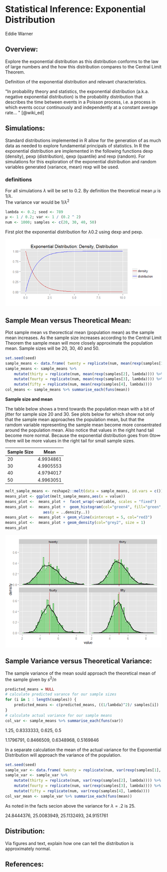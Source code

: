 # Statistical Inference: Exponential Distribution
Eddie Warner  

## Overview: 




Explore the exponential distribution as this distribution conforms to the law of large numbers and the how this distribution compares to the Central Limit Theorem. 

Definition of the exponential distribution and relevant characteristics. 

"In probability theory and statistics, the exponential distribution (a.k.a. negative exponential distribution) is the probability distribution that describes the time between events in a Poisson process, i.e. a process in which events occur continuously and independently at a constant average rate... " [@wiki_ed]

## Simulations: 

Standard distributions implemented in R allow for the generation of as much data as needed to explore fundamental principals of statistics. In R the exponential distribution are implemented in the following functions dexp (density), pexp (distribution), qexp (quantile) and rexp (random). For simulations for this exploration of the exponential distribution and random variables generated (variance, mean) rexp will be used. 

### definitions

For all simulations $\lambda$ will be set to 0.2. 
By definition the theoretical mean $\mu$ is $1 / \lambda$.  
The variance var would be $1 / \lambda^2$ 


```r
lambda <- 0.2; seed <- 789
µ <- 1 / 0.2; var <- 1 / (0.2 ^ 2)
num <- 1000; samples <- c(20, 30, 40, 50)
```

First plot the exponential distribution for $\lambda 0.2$ using dexp and pexp. 

![](StatisticalInferenceExponentialDistribution_files/figure-html/sumlations-1.png) 

## Sample Mean versus Theoretical Mean: 

Plot sample mean vs theorectical mean (population mean) as the sample mean increases. As the sample size increases according to the Central Limit Theorem the sample mean will more closely approximate the population mean. Sample sizes will be 20, 30, 40 and 50. 


```r
set.seed(seed)
sample_means <- data.frame( twenty = replicate(num, mean(rexp(samples[1], lambda))))
sample_means <- sample_means %>% 
    mutate(thirty = replicate(num, mean(rexp(samples[2], lambda)))) %>%     
    mutate(fourty = replicate(num, mean(rexp(samples[3], lambda)))) %>% 
    mutate(fifty = replicate(num, mean(rexp(samples[4], lambda))))
col_means <- sample_means %>% summarise_each(funs(mean))
```

**Sample size and mean**  

The table below shows a trend towards the population mean with a bit of jitter for sample size 20 and 30.
See plots below for which show not only that the sample mean approaches the population mean, but that the ramdom variable representing the sample mean become more consentrated around the population mean. Also notice that values in the right hand tail become more normal. Because the exponential distribution goes from $0 to \infty$ there will be more values in the right tail for small sample sizes.

|Sample Size | Mean |
|------------|------|
|20|4.9934861|
|30|4.9905553|
|40|4.9794017|
|50|4.9963051|


```r
melt_sample_means <- reshape2::melt(data = sample_means, id.vars = c())
means_plot <- ggplot(melt_sample_means,aes(x = value)) 
means_plot <-  means_plot +  facet_wrap(~variable, scales = "fixed")  
means_plot <-  means_plot +  geom_histogram(col="green4", fill="green",  alpha = .2, binwidth=.1,
                 aes(y = ..density..))
means_plot <-  means_plot + geom_vline(xintercept = 5, col="red3")
means_plot <-  means_plot + geom_density(col="grey2", size = 1)
means_plot
```

![](StatisticalInferenceExponentialDistribution_files/figure-html/means_plot-1.png) 


## Sample Variance versus Theoretical Variance: 

The sample variance of the mean sould approach the theoretical mean of the sample given by $s^2/n$  


```r
predicted_means = NULL
# calculate predicted varance for our sample sizes
for (i in 1 : length(samples)) {
    predicted_means <- c(predicted_means, ((1/lambda)^2)/ samples[i])
}
# calculate actual variance for our sample means
col_var <- sample_means %>% summarise_each(funs(var))
```

1.25, 0.8333333, 0.625, 0.5  
  
1.1796791, 0.8466509, 0.6348968, 0.5169846  


In a separate calculation the mean of the actual variance for the Exponential Distribution will approach the variance of the population. 


```r
set.seed(seed)
sample_var <- data.frame( twenty = replicate(num, var(rexp(samples[1], lambda))))
sample_var <- sample_var %>% 
    mutate(thirty = replicate(num, var(rexp(samples[2], lambda)))) %>%     
    mutate(fourty = replicate(num, var(rexp(samples[3], lambda)))) %>% 
    mutate(fifty = replicate(num, var(rexp(samples[4], lambda))))
col_var_mean <- sample_var %>% summarise_each(funs(mean))
```

As noted in the facts secion above the variance for $\lambda = .2$ is 25.  

24.8444376, 25.0083949, 25.1132493, 24.9151761

## Distribution: 

Via figures and text, explain how one can tell the distribution is approximately normal.

## References:
